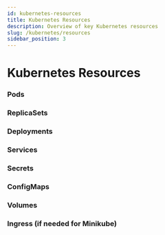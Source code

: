 ```yaml
---
id: kubernetes-resources
title: Kubernetes Resources
description: Overview of key Kubernetes resources
slug: /kubernetes/resources
sidebar_position: 3
---
```


# Kubernetes Resources

### Pods

### ReplicaSets

### Deployments

### Services

### Secrets

### ConfigMaps

### Volumes

### Ingress (if needed for Minikube)
